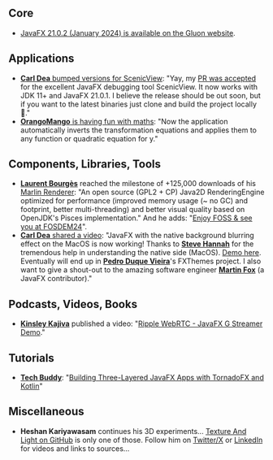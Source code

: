 ## Core

* [JavaFX 21.0.2 (January 2024) is available on the Gluon website](https://gluonhq.com/products/javafx/).

## Applications

* [**Carl Dea** bumped versions for ScenicView](https://www.linkedin.com/posts/carldea_java-javafx-activity-7153563217930125312-llns/): "Yay, my [PR was accepted](https://github.com/JonathanGiles/scenic-view) for the excellent JavaFX debugging tool ScenicView. It now works with JDK 11+ and JavaFX 21.0.1. I believe the release should be out soon, but if you want to the latest binaries just clone and build the project locally 🙂."
* [**OrangoMango** is having fun with maths](https://twitter.com/orango_mango/status/1746593368463876123): "Now the application automatically inverts the transformation equations and applies them to any function or quadratic equation for y."

## Components, Libraries, Tools

* [**Laurent Bourgès**](https://twitter.com/laurent_bourges) reached the milestone of +125,000 downloads of his [Marlin Renderer](https://github.com/bourgesl/marlin-renderer): "An open source (GPL2 + CP) Java2D RenderingEngine optimized for performance (improved memory usage (~ no GC) and footprint, better multi-threading) and better visual quality based on OpenJDK's Pisces implementation." And he adds: "[Enjoy FOSS & see you at FOSDEM24](https://mastodon.social/@laurent_bourges/111776582923358418)".
* [**Carl Dea** shared a video](https://twitter.com/carldea/status/1746712384725483585): "JavaFX with the native background blurring effect on the MacOS is now working! Thanks to [**Steve Hannah**](https://twitter.com/shannah78) for the tremendous help in understanding the native side (MacOS). [Demo here](https://github.com/carldea/windowblur). Eventually will end up in [**Pedro Duque Vieira**](https://twitter.com/P_Duke)'s FXThemes project. I also want to give a shout-out to the amazing software engineer [**Martin Fox**](https://github.com/beldenfox) (a JavaFX contributor)."

## Podcasts, Videos, Books

* [**Kinsley Kajiva**](https://www.linkedin.com/in/kinsley-kajiva/) published a video: "[Ripple WebRTC - JavaFX G Streamer Demo](https://www.youtube.com/watch?v=PYv9Pp-Wu3c)."

## Tutorials

* [**Tech Buddy**](https://twitter.com/techbuddy_dev): "[Building Three-Layered JavaFX Apps with TornadoFX and Kotlin](https://techbuddy.dev/kotlin-tornadofx-three-layered-javafx)"

## Miscellaneous

* **Heshan Kariyawasam** continues his 3D experiments... [Texture And Light on GitHub](https://github.com/heshanthenura/TextureAndLight) is only one of those. Follow him on [Twitter/X](https://twitter.com/Heshantk) or [LinkedIn](https://www.linkedin.com/in/heshanthenura/recent-activity/all/) for videos and links to sources...
